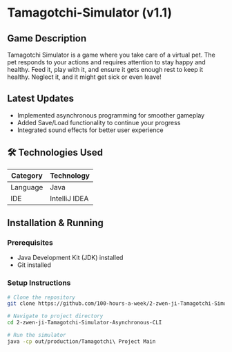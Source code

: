 # Tamagotchi-Simulator (v1.1)


## Game Description
Tamagotchi Simulator is a game where you take care of a virtual pet. 
The pet responds to your actions and requires attention to stay happy and healthy. 
Feed it, play with it, and ensure it gets enough rest to keep it healthy.
Neglect it, and it might get sick or even leave!




## Latest Updates
- Implemented asynchronous programming for smoother gameplay
- Added Save/Load functionality to continue your progress
- Integrated sound effects for better user experience

## 🛠 Technologies Used
| Category | Technology |
|----------|------------|
| Language | Java |
| IDE | IntelliJ IDEA |


## Installation & Running

### Prerequisites
- Java Development Kit (JDK) installed
- Git installed

### Setup Instructions
```bash
# Clone the repository
git clone https://github.com/100-hours-a-week/2-zwen-ji-Tamagotchi-Simulator-Asynchronous-CLI.git

# Navigate to project directory
cd 2-zwen-ji-Tamagotchi-Simulator-Asynchronous-CLI

# Run the simulator
java -cp out/production/Tamagotchi\ Project Main
```